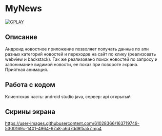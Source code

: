 # MyNews

<a href="https://play.google.com/store/apps/details?id=com.dev_marinov.contactsfirms"> ![GPLAY](https://user-images.githubusercontent.com/61028366/127751951-1b8e413b-ed07-4582-8550-d56ae601f112.png)
 >></a>
## Описание 
Андроид новостное приложение позволяет получать данные по апи разных категорий новостей и переходов на сайт по клику (реализовать webview и backstack).
Так же реализовано поиск новостей по запросу и запонимание видимой новости, ее показ при повороте экрана.
Приятная анимация. 

## Работа с кодом 
Клиентская часть: android studio java, сервер: api открытый

## Скрины экрана 

https://user-images.githubusercontent.com/61028366/163719749-5300169c-1401-4964-97a8-a6d7dd9f5a57.mp4
